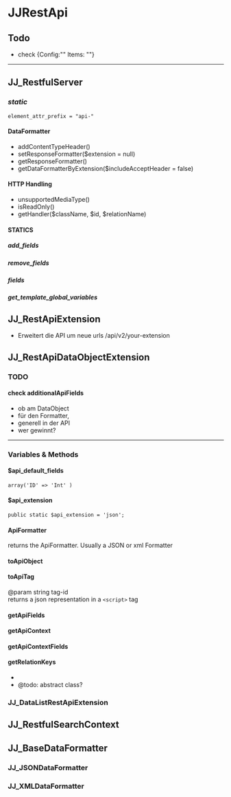 
# JJRestApi

## Todo

- check {Config:"" Items: ""}


---

## JJ_RestfulServer

### _static_
	element_attr_prefix = "api-"

#### DataFormatter
- addContentTypeHeader()
- setResponseFormatter($extension = null)
- getResponseFormatter()
- getDataFormatterByExtension($includeAcceptHeader = false)

#### HTTP Handling
- unsupportedMediaType()
- isReadOnly()
- getHandler($className, $id, $relationName)

#### STATICS

##### add_fields
##### remove_fields
##### fields

##### get_template_global_variables




## JJ_RestApiExtension

- Erweitert die API um neue urls /api/v2/your-extension


## JJ_RestApiDataObjectExtension

### TODO

#### check additionalApiFields

- ob am DataObject
- für den Formatter, 
- generell in der API
- wer gewinnt?

---

### Variables & Methods

#### $api_default_fields
	array('ID' => 'Int'	)

#### $api_extension
	public static $api_extension = 'json';

#### ApiFormatter
returns the ApiFormatter. Usually a JSON or xml Formatter

#### toApiObject

#### toApiTag
@param string tag-id  
returns a json representation in a `<script>` tag

#### getApiFields

#### getApiContext

#### getApiContextFields

#### getRelationKeys


- 
- @todo: abstract class?

### JJ_DataListRestApiExtension

## JJ_RestfulSearchContext

## JJ_BaseDataFormatter
### JJ_JSONDataFormatter
### JJ_XMLDataFormatter
